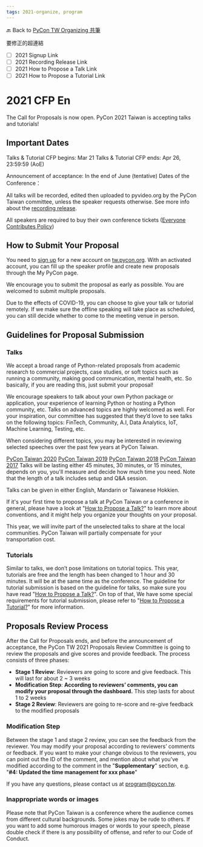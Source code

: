 ```yaml
---
tags: 2021-organize, program
---
```


🔙 Back to [PyCon TW Organizing 共筆](https://hackmd.io/@pycontw/SyG5_GrED/https%3A%2F%2Fhackmd.io%2F%40pycontw%2FByi2hyM9w)

要修正的超連結
* [ ] 2021 Signup Link
* [ ] 2021 Recording Release Link
* [ ] 2021 How to Propose a Talk Link
* [ ] 2021 How to Propose a Tutorial Link

# 2021 CFP En
The Call for Proposals is now open. PyCon 2021 Taiwan is accepting talks and tutorials!

## Important Dates
Talks & Tutorial CFP begins: Mar 21
Talks & Tutorial CFP ends: Apr 26, 23:59:59 (AoE)

Announcement of acceptance: In the end of June (tentative)
Dates of the Conference：

All talks will be recorded, edited then uploaded to pyvideo.org by the PyCon Taiwan committee, unless the speaker requests otherwise. See more info about the [recording release](https://tw.pycon.org/2020/en-us/speaking/recording/).

All speakers are required to buy their own conference tickets ([Everyone Contributes Policy](https://pyfound.blogspot.com/2017/10/psfs-october-board-meeting.html))

## How to Submit Your Proposal
You need to [sign up](https://tw.pycon.org/2020/en-us/accounts/signup/) for a new account on [tw.pycon.org](https://tw.pycon.org/latest#/). With an activated account, you can fill up the speaker profile and create new proposals through the My PyCon page.

We encourage you to submit the proposal as early as possible. You are welcomed to submit multiple proposals.

Due to the effects of COVID-19, you can choose to give your talk or tutorial remotely. If we make sure the offline speaking will take place as scheduled, you can still decide whether to come to the meeting venue in person.

## Guidelines for Proposal Submission
### Talks
We accept a broad range of Python-related proposals from academic research to commercial projects, case studies, or soft topics such as running a community, making good communication, mental health, etc. So basically, if you are reading this, just submit your proposal!

We encourage speakers to talk about your own Python package or application, your experience of learning Python or hosting a Python community, etc. Talks on advanced topics are highly welcomed as well. For your inspiration, our committee has suggested that they’d love to see talks on the following topics: FinTech, Community, A.I, Data Analytics, IoT, Machine Learning, Testing, etc.

When considering different topics, you may be interested in reviewing selected speeches over the past few years at PyCon Taiwan.


[PyCon Taiwan 2020](https://tw.pycon.org/2020/en-us/conference/schedule/)
[PyCon Taiwan 2019](https://tw.pycon.org/2019/en-us/events/schedule/)
[PyCon Taiwan 2018](https://tw.pycon.org/2018/en-us/events/schedule/)
[PyCon Taiwan 2017](https://tw.pycon.org/2017/en-us/events/schedule/)
Talks will be lasting either 45 minutes, 30 minutes, or 15 minutes, depends on you, you'll measure and decide how much time you need. Note that the length of a talk includes setup and Q&A session.

Talks can be given in either English, Mandarin or Taiwanese Hokkien.

If it's your first time to propose a talk at PyCon Taiwan or a conference in general, please have a look at "[How to Propose a Talk?](https://tw.pycon.org/2020/en-us/speaking/talk/)" to learn more about conventions, and it might help you organize your thoughts on your proposal.

This year, we will invite part of the unselected talks to share at the local communities. PyCon Taiwan will partially compensate for your transportation cost.

### Tutorials
Similar to talks, we don’t pose limitations on tutorial topics. This year, tutorials are free and the length has been changed to 1 hour and 30 minutes. It will be at the same time as the conference. The guideline for tutorial submission is based on the guideline for talks, so make sure you have read "[How to Propose a Talk?](https://tw.pycon.org/2020/en-us/speaking/talk/)". On top of that, We have some special requirements for tutorial submission, please refer to "[How to Propose a Tutorial?](https://tw.pycon.org/2020/en-us/speaking/tutorial/)" for more information.

## Proposals Review Process
After the Call for Proposals ends, and before the announcement of acceptance, the PyCon TW 2021 Proposals Review Committee is going to review the proposals and give scores and provide feedback. The process consists of three phases:

* **Stage 1 Review**: Reviewers are going to score and give feedback. This will last for about 2 ~ 3 weeks
* **Modification Step**: **According to reviewers’ comments, you can modify your proposal through the dashboard.** This step lasts for about 1 to 2 weeks
* **Stage 2 Review**: Reviewers are going to re-score and re-give feedback to the modified proposals
### Modification Step
Between the stage 1 and stage 2 review, you can see the feedback from the reviewer. You may modify your proposal according to reviewers’ comments or feedback. If you want to make your change obvious to the reviewers, you can point out the ID of the comment, and mention about what you’ve modified according to the comment in the "**Supplementary**" section, e.g. "**#4: Updated the time management for xxx phase**"

If you have any questions, please contact us at program@pycon.tw.

### Inappropriate words or images
Please note that PyCon Taiwan is a conference where the audience comes from different cultural backgrounds. Some jokes may be rude to others. If you want to add some humorous images or words to your speech, please double check if there is any possibility of offense, and refer to our Code of Conduct.